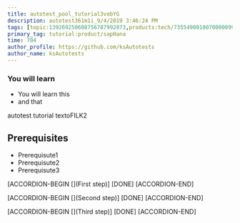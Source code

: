 ```yaml
---
title: autotest_pool_tutorial3vobYG
description: autotest361m1i_9/4/2019 3:46:24 PM
tags: [topic:139269250608756787992873,products:tech/73554900100700000996,tutorial:experience/advanced]
primary_tag: tutorial:product/sapHana
time: 704
author_profile: https://github.com/ksAutotests
author_name: ksAutotests
---
```

### You will learn
- You will learn this
- and that

autotest tutorial textoFILK2

## Prerequisites
- Prerequisute1
- Prerequisute2
- Prerequisute3

[ACCORDION-BEGIN [](First step)]
[DONE]
[ACCORDION-END]

[ACCORDION-BEGIN [](Second step)]
[DONE]
[ACCORDION-END]

[ACCORDION-BEGIN [](Third step)]
[DONE]
[ACCORDION-END]

